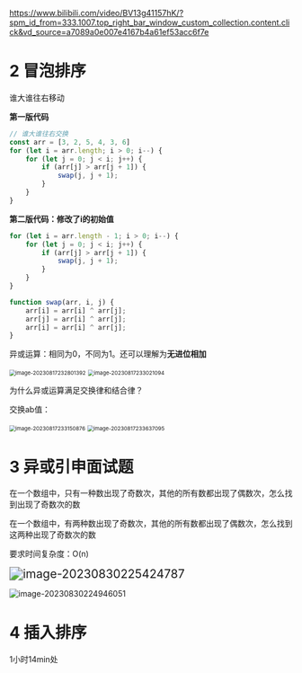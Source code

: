 https://www.bilibili.com/video/BV13g41157hK/?spm_id_from=333.1007.top_right_bar_window_custom_collection.content.click&vd_source=a7089a0e007e4167b4a61ef53acc6f7e

# 2 冒泡排序

谁大谁往右移动

**第一版代码**

```javascript
// 谁大谁往右交换
const arr = [3, 2, 5, 4, 3, 6]
for (let i = arr.length; i > 0; i--) {
    for (let j = 0; j < i; j++) {
        if (arr[j] > arr[j + 1]) {
            swap(j, j + 1);
        }
    }
}
```

**第二版代码：修改了i的初始值**

```js
for (let i = arr.length - 1; i > 0; i--) {
    for (let j = 0; j < i; j++) {
        if (arr[j] > arr[j + 1]) {
            swap(j, j + 1);
        }
    }
}

function swap(arr, i, j) {
    arr[i] = arr[i] ^ arr[j];
    arr[j] = arr[i] ^ arr[j];
    arr[i] = arr[i] ^ arr[j];
}
```



异或运算：相同为0，不同为1。还可以理解为**无进位相加**

<img src="E:\TechDocument\算法相关\01排序.assets\image-20230817232801392-16922860854371.png" alt="image-20230817232801392" style="zoom: 67%;" />

<img src="E:\TechDocument\算法相关\01排序.assets\image-20230817233021094-16922862224472.png" alt="image-20230817233021094" style="zoom:67%;" />

 为什么异或运算满足交换律和结合律？

交换ab值：

<img src="E:\TechDocument\算法相关\01排序.assets\image-20230817233150876-16922863120223.png" alt="image-20230817233150876" style="zoom:67%;" />



<img src="E:\TechDocument\算法相关\01排序.assets\image-20230817233637095-16922865989084.png" alt="image-20230817233637095" style="zoom:67%;" />

# 3 异或引申面试题

在一个数组中，只有一种数出现了奇数次，其他的所有数都出现了偶数次，怎么找到出现了奇数次的数

在一个数组中，有两种数出现了奇数次，其他的所有数都出现了偶数次，怎么找到这两种出现了奇数次的数

要求时间复杂度：O(n) 

<img src="E:\TechDocument\算法相关\01排序.assets\image-20230830225424787.png" alt="image-20230830225424787" style="zoom:150%;" />



![image-20230830224946051](E:\TechDocument\算法相关\01排序.assets\image-20230830224946051.png)



# 4 插入排序

1小时14min处













